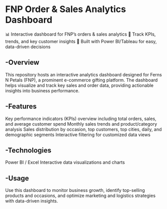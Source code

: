 # FNP Order & Sales Analytics Dashboard
📊 Interactive dashboard for FNP’s orders & sales analytics
🚀 Track KPIs, trends, and key customer insights
🔧 Built with Power BI/Tableau for easy, data-driven decisions

## -Overview
This repository hosts an interactive analytics dashboard designed for Ferns N Petals (FNP), a prominent e-commerce gifting platform. The dashboard helps visualize and track key sales and order data, providing actionable insights into business performance.

## -Features
Key performance indicators (KPIs) overview including total orders, sales, and average customer spend
Monthly sales trends and product/category analysis
Sales distribution by occasion, top customers, top cities, daily, and demographic segments
Interactive filtering for customized data views

## -Technologies
Power BI / Excel
Interactive data visualizations and charts

## -Usage
Use this dashboard to monitor business growth, identify top-selling products and occasions, and optimize marketing and logistics strategies with data-driven insights.
